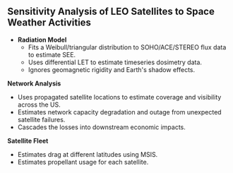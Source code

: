 ## Sensitivity Analysis of LEO Satellites to Space Weather Activities

- **Radiation Model**
  - Fits a Weibull/triangular distribution to SOHO/ACE/STEREO flux data to estimate SEE.
  - Uses differential LET to estimate timeseries dosimetry data.
  - Ignores geomagnetic rigidity and Earth's shadow effects.

**Network Analysis**

- Uses propagated satellite locations to estimate coverage and visibility across the US.
- Estimates network capacity degradation and outage from unexpected satellite failures.
- Cascades the losses into downstream economic impacts.

**Satellite Fleet**

- Estimates drag at different latitudes using MSIS.
- Estimates propellant usage for each satellite.
